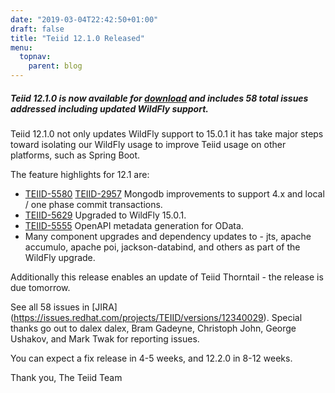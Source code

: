 ```yaml
---
date: "2019-03-04T22:42:50+01:00"
draft: false
title: "Teiid 12.1.0 Released"
menu:
  topnav:
    parent: blog
---
```


##### Teiid 12.1.0 is now available for [download](/teiid_wildfly/downloads/) and includes 58 total issues addressed including updated WildFly support.

<!--more-->

Teiid 12.1.0 not only updates WildFly support to 15.0.1 it has take major steps toward isolating our WildFly usage to improve Teiid usage on other platforms, such as Spring Boot.

The feature highlights for 12.1 are:

<ul>
  <li><a href="https://issues.redhat.com/browse/TEIID-5580">TEIID-5580</a> <a href="https://issues.redhat.com/browse/TEIID-2957">TEIID-2957</a> Mongodb improvements to support 4.x and local / one phase commit transactions.</li>
  <li><a href="https://issues.redhat.com/browse/TEIID-5629">TEIID-5629</a> Upgraded to WildFly 15.0.1.</li>
  <li><a href="https://issues.redhat.com/browse/TEIID-5555">TEIID-5555</a> OpenAPI metadata generation for OData.</li>
  <li>Many component upgrades and dependency updates to - jts, apache accumulo, apache poi, jackson-databind, and others as part of the WildFly upgrade.</li>
</ul>

Additionally this release enables an update of Teiid Thorntail - the release is due tomorrow.

See all 58 issues in [JIRA] (https://issues.redhat.com/projects/TEIID/versions/12340029).  Special thanks go out to dalex dalex, Bram Gadeyne, Christoph John, George Ushakov, and Mark Twak for reporting issues.

You can expect a fix release in 4-5 weeks, and 12.2.0 in 8-12 weeks.

Thank you, 
The Teiid Team
